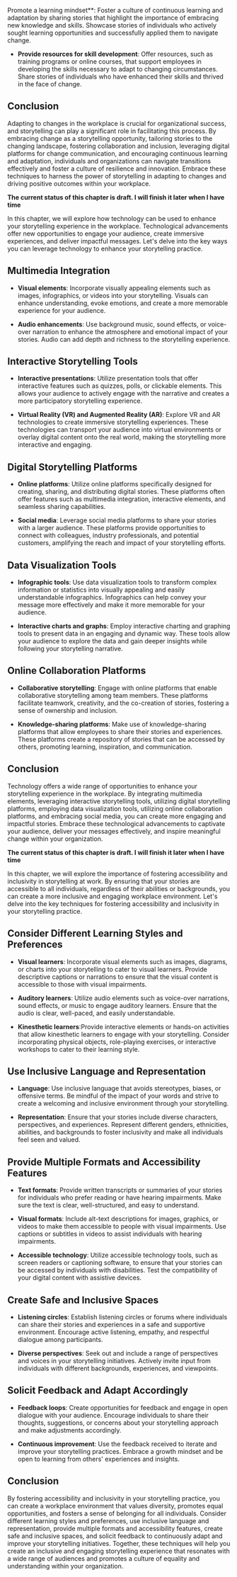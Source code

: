 Promote a learning mindset\*\*: Foster a culture of continuous learning and adaptation by sharing stories that highlight the importance of embracing new knowledge and skills. Showcase stories of individuals who actively sought learning opportunities and successfully applied them to navigate change.

* **Provide resources for skill development**: Offer resources, such as training programs or online courses, that support employees in developing the skills necessary to adapt to changing circumstances. Share stories of individuals who have enhanced their skills and thrived in the face of change.

Conclusion
----------

Adapting to changes in the workplace is crucial for organizational success, and storytelling can play a significant role in facilitating this process. By embracing change as a storytelling opportunity, tailoring stories to the changing landscape, fostering collaboration and inclusion, leveraging digital platforms for change communication, and encouraging continuous learning and adaptation, individuals and organizations can navigate transitions effectively and foster a culture of resilience and innovation. Embrace these techniques to harness the power of storytelling in adapting to changes and driving positive outcomes within your workplace.

**The current status of this chapter is draft. I will finish it later when I have time**

In this chapter, we will explore how technology can be used to enhance your storytelling experience in the workplace. Technological advancements offer new opportunities to engage your audience, create immersive experiences, and deliver impactful messages. Let's delve into the key ways you can leverage technology to enhance your storytelling practice.

Multimedia Integration
----------------------

* **Visual elements**: Incorporate visually appealing elements such as images, infographics, or videos into your storytelling. Visuals can enhance understanding, evoke emotions, and create a more memorable experience for your audience.

* **Audio enhancements**: Use background music, sound effects, or voice-over narration to enhance the atmosphere and emotional impact of your stories. Audio can add depth and richness to the storytelling experience.

Interactive Storytelling Tools
------------------------------

* **Interactive presentations**: Utilize presentation tools that offer interactive features such as quizzes, polls, or clickable elements. This allows your audience to actively engage with the narrative and creates a more participatory storytelling experience.

* **Virtual Reality (VR) and Augmented Reality (AR)**: Explore VR and AR technologies to create immersive storytelling experiences. These technologies can transport your audience into virtual environments or overlay digital content onto the real world, making the storytelling more interactive and engaging.

Digital Storytelling Platforms
------------------------------

* **Online platforms**: Utilize online platforms specifically designed for creating, sharing, and distributing digital stories. These platforms often offer features such as multimedia integration, interactive elements, and seamless sharing capabilities.

* **Social media**: Leverage social media platforms to share your stories with a larger audience. These platforms provide opportunities to connect with colleagues, industry professionals, and potential customers, amplifying the reach and impact of your storytelling efforts.

Data Visualization Tools
------------------------

* **Infographic tools**: Use data visualization tools to transform complex information or statistics into visually appealing and easily understandable infographics. Infographics can help convey your message more effectively and make it more memorable for your audience.

* **Interactive charts and graphs**: Employ interactive charting and graphing tools to present data in an engaging and dynamic way. These tools allow your audience to explore the data and gain deeper insights while following your storytelling narrative.

Online Collaboration Platforms
------------------------------

* **Collaborative storytelling**: Engage with online platforms that enable collaborative storytelling among team members. These platforms facilitate teamwork, creativity, and the co-creation of stories, fostering a sense of ownership and inclusion.

* **Knowledge-sharing platforms**: Make use of knowledge-sharing platforms that allow employees to share their stories and experiences. These platforms create a repository of stories that can be accessed by others, promoting learning, inspiration, and communication.

Conclusion
----------

Technology offers a wide range of opportunities to enhance your storytelling experience in the workplace. By integrating multimedia elements, leveraging interactive storytelling tools, utilizing digital storytelling platforms, employing data visualization tools, utilizing online collaboration platforms, and embracing social media, you can create more engaging and impactful stories. Embrace these technological advancements to captivate your audience, deliver your messages effectively, and inspire meaningful change within your organization.

**The current status of this chapter is draft. I will finish it later when I have time**

In this chapter, we will explore the importance of fostering accessibility and inclusivity in storytelling at work. By ensuring that your stories are accessible to all individuals, regardless of their abilities or backgrounds, you can create a more inclusive and engaging workplace environment. Let's delve into the key techniques for fostering accessibility and inclusivity in your storytelling practice.

Consider Different Learning Styles and Preferences
--------------------------------------------------

* **Visual learners**: Incorporate visual elements such as images, diagrams, or charts into your storytelling to cater to visual learners. Provide descriptive captions or narrations to ensure that the visual content is accessible to those with visual impairments.

* **Auditory learners**: Utilize audio elements such as voice-over narrations, sound effects, or music to engage auditory learners. Ensure that the audio is clear, well-paced, and easily understandable.

* **Kinesthetic learners**:Provide interactive elements or hands-on activities that allow kinesthetic learners to engage with your storytelling. Consider incorporating physical objects, role-playing exercises, or interactive workshops to cater to their learning style.

Use Inclusive Language and Representation
-----------------------------------------

* **Language**: Use inclusive language that avoids stereotypes, biases, or offensive terms. Be mindful of the impact of your words and strive to create a welcoming and inclusive environment through your storytelling.

* **Representation**: Ensure that your stories include diverse characters, perspectives, and experiences. Represent different genders, ethnicities, abilities, and backgrounds to foster inclusivity and make all individuals feel seen and valued.

Provide Multiple Formats and Accessibility Features
---------------------------------------------------

* **Text formats**: Provide written transcripts or summaries of your stories for individuals who prefer reading or have hearing impairments. Make sure the text is clear, well-structured, and easy to understand.

* **Visual formats**: Include alt-text descriptions for images, graphics, or videos to make them accessible to people with visual impairments. Use captions or subtitles in videos to assist individuals with hearing impairments.

* **Accessible technology**: Utilize accessible technology tools, such as screen readers or captioning software, to ensure that your stories can be accessed by individuals with disabilities. Test the compatibility of your digital content with assistive devices.

Create Safe and Inclusive Spaces
--------------------------------

* **Listening circles**: Establish listening circles or forums where individuals can share their stories and experiences in a safe and supportive environment. Encourage active listening, empathy, and respectful dialogue among participants.

* **Diverse perspectives**: Seek out and include a range of perspectives and voices in your storytelling initiatives. Actively invite input from individuals with different backgrounds, experiences, and viewpoints.

Solicit Feedback and Adapt Accordingly
--------------------------------------

* **Feedback loops**: Create opportunities for feedback and engage in open dialogue with your audience. Encourage individuals to share their thoughts, suggestions, or concerns about your storytelling approach and make adjustments accordingly.

* **Continuous improvement**: Use the feedback received to iterate and improve your storytelling practices. Embrace a growth mindset and be open to learning from others' experiences and insights.

Conclusion
----------

By fostering accessibility and inclusivity in your storytelling practice, you can create a workplace environment that values diversity, promotes equal opportunities, and fosters a sense of belonging for all individuals. Consider different learning styles and preferences, use inclusive language and representation, provide multiple formats and accessibility features, create safe and inclusive spaces, and solicit feedback to continuously adapt and improve your storytelling initiatives. Together, these techniques will help you create an inclusive and engaging storytelling experience that resonates with a wide range of audiences and promotes a culture of equality and understanding within your organization.

